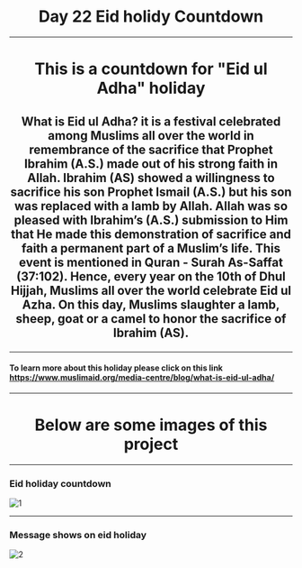 <h1 align="center">Day 22 Eid holidy Countdown</h1>

---
<h1 align="center">This is a countdown for "Eid ul Adha" holiday </h1>

## <p align='center'> What is Eid ul Adha? it is a festival celebrated among Muslims all over the world in remembrance of the sacrifice that Prophet Ibrahim (A.S.) made out of his strong faith in Allah. Ibrahim (AS) showed a willingness to sacrifice his son Prophet Ismail (A.S.) but his son was replaced with a lamb by Allah. Allah was so pleased with Ibrahim’s (A.S.) submission to Him that He made this demonstration of sacrifice and faith a permanent part of a Muslim’s life. This event is mentioned in Quran - Surah As-Saffat (37:102). Hence, every year on the 10th of Dhul Hijjah, Muslims all over the world celebrate Eid ul Azha. On this day, Muslims slaughter a lamb, sheep, goat or a camel to honor the sacrifice of Ibrahim (AS).</p>
---

#### To learn more about this holiday please click on this link https://www.muslimaid.org/media-centre/blog/what-is-eid-ul-adha/


---

<h1 align="center">Below are some images of this project</h1>

---

### Eid holiday countdown 

![1](https://user-images.githubusercontent.com/48455909/124398234-9aa29d00-dce2-11eb-847f-04761aee4bd8.PNG)


---

### Message shows on eid holiday 
![2](https://user-images.githubusercontent.com/48455909/124398282-ee14eb00-dce2-11eb-9b45-21638966b073.PNG)
